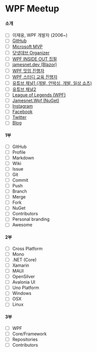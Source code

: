 # WPF Meetup

#### 소개
- [ ] 이재웅, WPF 개발자 (2006~)
- [ ] [GitHub](https://github.com/jamesnet214)
- [ ] [Microsoft MVP](https://mvp.microsoft.com/ko-KR/MVP/profile/5ca6ccaf-1cb4-ed11-b596-000d3a1ad36b)
- [ ] [닷넷데브 Organizer](https://forum.dotnetdev.kr/u/jamesnet214/summary)
- [ ] [WPF INSIDE OUT 집필](https://jamesnet.dev/books)
- [ ] [jamesnet.dev (Blazor)](https://jamesnet.dev)
- [ ] [WPF 밋업 진행자](https://github.com/jamesnet214/wpf-meetup)
- [ ] [WPF 스터디 교육 진행자](https://github.com/jamesnet214/wpf-study)
- [ ] [유튜브 채널1 (개발, 언박싱, 개발, 일상 쇼츠)](https://www.youtube.com/@jamesnet214)
- [ ] [유튜브 채널2](https://www.youtube.com/@rankinghistory_k)
- [ ] [League of Legends (WPF)](https://github.com/jamesnet214/leagueoflegends)
- [ ] [Jamesnet.Wpf (NuGet)](https://www.nuget.org/packages/Jamesnet.Wpf)
- [ ] [Instagram](https://instagram.com/jamesnet214)
- [ ] [Facebook](https://facebook.com/jamesnet214)
- [ ] [Twitter](https://twitter.com/jamesnet214)
- [ ] [Blog](https://blog.naver.com/jamesnet214)

#### 1부
- [ ] GitHub
- [ ] Profile
- [ ] Markdown
- [ ] Wiki
- [ ] Issue
- [ ] Git
- [ ] Commit
- [ ] Push
- [ ] Branch
- [ ] Merge
- [ ] Fork
- [ ] NuGet
- [ ] Contributors
- [ ] Personal branding
- [ ] Awesome

#### 2부
- [ ] Cross Platform
- [ ] Mono
- [ ] .NET (Core)
- [ ] Xamarin
- [ ] MAUI
- [ ] OpenSilver
- [ ] Avalonia UI
- [ ] Uno Platform
- [ ] Windows
- [ ] OSX
- [ ] Linux

#### 3부
- [ ] WPF
- [ ] Core/Framework
- [ ] Repositories
- [ ] Contributors

